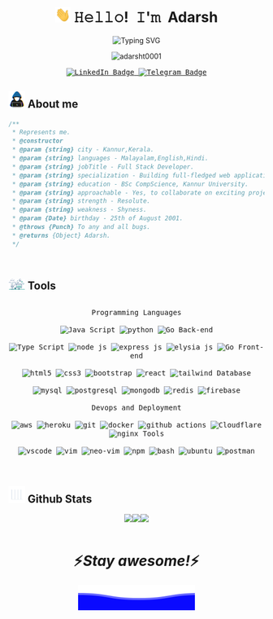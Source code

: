 <!-- Title -->
<h1 align="center" title="...and I'm happy to see you here :)"> 
<img src="https://raw.githubusercontent.com/adarsht0001/adarsht0001/main/images/wave.gif" width="30px" height="30px" /> 𝙷𝚎𝚕𝚕𝚘! 𝙸'𝚖 Adarsh
</h1>

<!-- Typing Messages -->
<p align="center">
<img src="https://readme-typing-svg.demolab.com?font=Fira+Code&pause=300&center=true&width=450&lines=Hey I'm Adarsh;Welcome to my profile;" alt="Typing SVG" />
</p>

<!-- Profile-Views -->
<p align="center">
<img src="https://komarev.com/ghpvc/?username=adarsht0001&style=for-the-badge&label=Visitors" alt="adarsht0001"/>
</p>

<!-- Socials -->
<p align="center">
<kbd>
  <a href="https://www.linkedin.com/in/adarsh-t-629bba255/">
    <img src="https://img.shields.io/badge/LinkedIn-blue?style=for-the-badge&logo=linkedin&logoColor=white" alt="LinkedIn Badge"/>
  </a>
  <a href="https://telegram.me/Someonewithoutabrain">
    <img src="https://img.shields.io/badge/Telegram-blue?style=for-the-badge&logo=Telegram&logoColor=white" alt="Telegram Badge"/>
  </a>
</kbd>
</p>


<!--- About me --->
## <img src = "https://raw.githubusercontent.com/adarsht0001/adarsht0001/main/images/aboutme.gif" width = 6.5%> About me

```js
/**
 * Represents me.
 * @constructor
 * @param {string} city - Kannur,Kerala.
 * @param {string} languages - Malayalam,English,Hindi.
 * @param {string} jobTitle - Full Stack Developer.
 * @param {string} specialization - Building full-fledged web applications.
 * @param {string} education - BSc CompScience, Kannur University.
 * @param {string} approachable - Yes, to collaborate on exciting projects, don't hesitate to react out.
 * @param {string} strength - Resolute.
 * @param {string} weakness - Shyness.
 * @param {Date} birthday - 25th of August 2001.
 * @throws {Punch} To any and all bugs.
 * @returns {Object} Adarsh.
 */
```
</div>

<br>


<!--- Tools --->
## <img src = "https://raw.githubusercontent.com/adarsht0001/adarsht0001/main/images/tools.gif" width = 6.5%> Tools

<div>
  <p style="display: inline-block;" align="center">
    <kbd>
      <kbd>Programming Languages</kbd>
      <br>
      <br>
      <img width="30px" alt="Java Script" title="Java Script" src="https://skillicons.dev/icons?i=js" /> 
      <img width="30px" alt="python" title="python" src="https://skillicons.dev/icons?i=python" /> 
      <img width="30px" alt="Go" title="Go" src="https://skillicons.dev/icons?i=go" /> 
    </kbd>
    <kbd>
      <kbd>Back-end</kbd>
      <br>
      <br>
      <img width="30px" alt="Type Script" title="Type Script" src="https://skillicons.dev/icons?i=ts" /> 
      <img width="30px" alt="node js" title="node js" src="https://skillicons.dev/icons?i=nodejs" />
      <img width="30px" alt="express js" title="express js" src="https://skillicons.dev/icons?i=express" />
         <img width="30px" alt="elysia js" title="elysia js" src="https://skillicons.dev/icons?i=elysia" />
      <img width="30px" alt="Go" title="Go" src="https://skillicons.dev/icons?i=go" />
    </kbd>
    <kbd>
      <kbd>Front-end</kbd>
      <br>
      <br>
      <img width="30px" alt="html5" title="html5" src="https://skillicons.dev/icons?i=html" /> 
      <img width="30px" alt="css3" title="css3" src="https://skillicons.dev/icons?i=css" /> 
      <img width="30px" alt="bootstrap" title="bootstrap" src="https://skillicons.dev/icons?i=bootstrap" /> 
      <img width="30px" alt="react" title="react" src="https://skillicons.dev/icons?i=react" />
      <img width="30px" alt="tailwind" title="tailwind" src="https://skillicons.dev/icons?i=tailwind" />          
    </kbd>
    <kbd>
      <kbd>Database</kbd>
      <br>
      <br>
      <img width="30px" alt="mysql" title="mysql" src="https://skillicons.dev/icons?i=mysql" />
      <img width="30px" alt="postgresql" title="postgresql" src="https://skillicons.dev/icons?i=postgres" />
      <img width="30px" alt="mongodb" title="mongodb" src="https://skillicons.dev/icons?i=mongodb" />
      <img width="30px" alt="redis" title="redis" src="https://skillicons.dev/icons?i=redis" />
      <img width="30px" alt="firebase" title="firebase" src="https://skillicons.dev/icons?i=firebase"/>
    </kbd>
    <br>
    <br>
    <kbd>
      <kbd>Devops and Deployment</kbd>
      <br>
      <br>
      <img width="30px" alt="aws" title="aws" src="https://skillicons.dev/icons?i=aws" />
      <img width="30px" alt="heroku" title="heroku" src="https://skillicons.dev/icons?i=heroku" />
      <img width="30px" alt="git" title="git" src="https://skillicons.dev/icons?i=git" />
      <img width="30px" alt="docker" title="docker" src="https://skillicons.dev/icons?i=docker" />
      <img width="30px" alt="github actions" title="github  actions" src="https://skillicons.dev/icons?i=githubactions" /> 
      <img width="30px" alt="Cloudflare" title="Cloudflare" src="https://skillicons.dev/icons?i=cloudflare" />
      <img width="30px" alt="nginx" title="nginx" src="https://skillicons.dev/icons?i=nginx" />
    </kbd>
    <kbd>
      <kbd>Tools</kbd>
      <br>
      <br>
      <img width="30px" alt="vscode" title="vscode" src="https://skillicons.dev/icons?i=vscode" />
      <img width="30px" alt="vim" title="vim" src="https://skillicons.dev/icons?i=vim" />
      <img width="30px" alt="neo-vim" title="neo-vim" src="https://skillicons.dev/icons?i=neovim" />
      <img width="30px" alt="npm" title="npm" src="https://skillicons.dev/icons?i=npm" />
      <img width="30px" alt="bash" title="bash" src="https://skillicons.dev/icons?i=bash" />
      <img width="30px" alt="ubuntu" title="ubuntu" src="https://skillicons.dev/icons?i=ubuntu" />
      <img width="30px" alt="postman" title="postman" src="https://skillicons.dev/icons?i=postman" />
    </kbd>
  </p>
</div>

<br/>

<!-- Github stats -->
## <img src = "https://raw.githubusercontent.com/adarsht0001/adarsht0001/main/images/stats.gif" width = 6.5%> Github Stats

<div style="display: flex; justify-content: center; flex-wrap: wrap; align-items:center">
  <img src="https://read-me-stats-seven.vercel.app/api?username=adarsht0001&theme=dark&hide_border=false&include_all_commits=false&count_private=true" >
  <img src="https://github-readme-streak-stats.herokuapp.com/?user=adarsht0001&theme=dark&hide_border=false">
  <img src="https://read-me-stats-seven.vercel.app/api/top-langs/?username=adarsht0001&theme=dark&hide_border=false&include_all_commits=true&count_private=true&layout=compact">
</div>

<br/>
<!-- footer -->
<h1 align='center'>⚡️<i>Stay awesome!</i>⚡️</h1>

<p align="center">
  <img src="https://raw.githubusercontent.com/adarsht0001/adarsht0001/c6a7c4b26636c2ae0907f4df6b19688defd6839b/images/Bottom.svg" alt="Bottom" />
</p>
